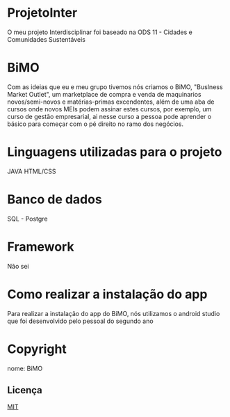 # ProjetoInter
O meu projeto Interdisciplinar foi baseado na ODS 11 - Cidades e Comunidades Sustentáveis

# BiMO
Com as ideias que eu e meu grupo tivemos nós criamos o BiMO, "BusIness Market Outlet", um marketplace de compra e venda de maquinarios novos/semi-novos e matérias-primas excendentes,
além de uma aba de cursos onde novos MEIs podem assinar estes cursos, por exemplo, um curso de gestão empresarial, ai nesse curso a pessoa pode aprender o básico para começar com o pé direito no ramo dos negócios.

# Linguagens utilizadas para o projeto
JAVA
HTML/CSS

# Banco de dados
SQL - Postgre

# Framework
Não sei

# Como realizar a instalação do app
Para realizar a instalação do app do BiMO, nós utilizamos o android studio que foi desenvolvido pelo pessoal do segundo ano

# Copyright 
nome: BiMO
## Licença

[MIT](https://choosealicense.com/licenses/mit/)

